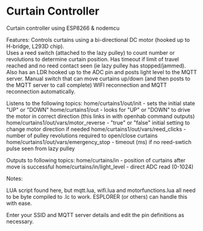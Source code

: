 # Curtain Controller

Curtain controller using ESP8266 &amp; nodemcu

Features:
Controls curtains using a bi-directional DC motor (hooked up to H-bridge, L293D chip).  
Uses a reed switch (attached to the lazy pulley) to count number or revolutions to determine curtain position.
Has timeout if limit of travel reached and no reed contact seen (ie lazy pulley has stopped/jammed).
Also has an LDR hooked up to the ADC pin and posts light level to the MQTT server.
Manual switch that can move curtains up/down (and then posts to the MQTT server to call complete)
WIFI reconnection and MQTT reconnection automatically.

Listens to the following topics:
home/curtains1/out/init - sets the initial state "UP" or "DOWN"
home/curtains1/out - looks for "UP" or "DOWN" to drive the motor in correct direction (this links in with openhab command outputs)
home/curtains1/out/vars/motor_reverse - "true" or "false" initial setting to change motor direction if needed
home/curtains1/out/vars/reed_clicks - number of pulley revolutions required to open/close curtains
home/curtains1/out/vars/emergency_stop - timeout (ms) if no reed-swtich pulse seen from lazy pulley

Outputs to following topics:
home/curtains/in - position of curtains after move is successful
home/curtains/in/light_level - direct ADC read (0-1024)

Notes:

LUA script found here, but mqtt.lua, wifi.lua and motorfunctions.lua all need to be byte compiled to .lc to work.  ESPLORER (or others) can handle this with ease.

Enter your SSID and MQTT server details and edit the pin definitions as necessary.
